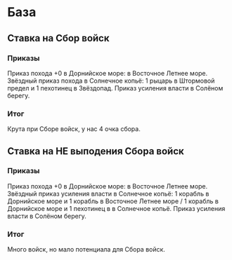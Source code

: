 # База

## Ставка на Сбор войск

### Приказы

Приказ похода +0 в Дорнийское море: в Восточное Летнее море.
Звёздный приказ похода в Солнечное копьё: 1 рыцарь в Штормовой предел и 1 пехотинец в Звёздопад.
Приказ усиления власти в Солёном берегу.

### Итог

Крута при Сборе войск, у нас 4 очка сбора.

## Ставка на НЕ выподения Сбора войск

### Приказы

Приказ похода +0 в Дорнийское море: в Восточное Летнее море.
Звёздный приказ усиления власти в Солнечное копьё: 1 корабль в Дорнийское море и 1 корабль в Восточное Летнее море / 1 корабль в Дорнийское море и 1 пехотинец в  в Солнечное копьё.
Приказ усиления власти в Солёном берегу.

### Итог

Много войск, но мало потенциала для Сбора войск.